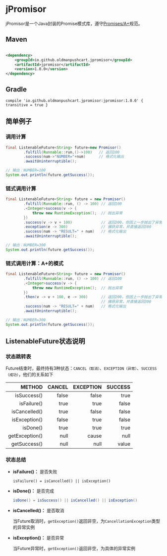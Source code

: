 # jPromisor

jPromisor是一个Java封装的Promise模式库，遵守[Promises/A+](https://github.com/promises-aplus/promises-spec)规范。

## Maven

```xml

<dependency>
    <groupId>io.github.oldmanpushcart.jpromisor</groupId>
    <artifactId>jpromisor</artifactId>
    <version>1.0.0</version>
</dependency>
```

## Gradle

```
compile 'io.github.oldmanpushcart.jpromisor:jpromisor:1.0.0' { transitive = true }
```

## 简单例子

### 调用计算

```java
final ListenableFuture<String> future=new Promisor()
        .fulfill(Runnable::run,()->100)   // 返回100
        .success(num->"NUMBER="+num)      // 格式化输出
        .awaitUninterruptible();

// 输出：NUMBER=100
System.out.println(future.getSuccess());
```

### 链式调用计算

```java
final ListenableFuture<String> future = new Promisor()
        .fulfill(Runnable::run, () -> 100) // 返回100
        .<Integer>success(v -> {
            throw new RuntimeException();  // 抛出异常
        })
        .success(v -> v + 100)             // 返回200，但因上一步抛出了异常，所以不会走到
        .exception(e -> 300)               // 捕获异常，并直接返回300
        .success(num -> "RESULT=" + num)   // 格式化输出
        .awaitUninterruptible();

// 输出：NUMBER=300
System.out.println(future.getSuccess());
```

### 链式调用计算：A+的模式

```java
final ListenableFuture<String> future = new Promisor()
        .fulfill(Runnable::run, () -> 100) // 返回100
        .<Integer>success(v -> {
            throw new RuntimeException();  // 抛出异常
        })
        .then(v -> v + 100, e -> 300)      // 返回200，但因上一步抛出了异常，所以不会走到
                                           // 捕获异常，并直接返回300
        .success(num -> "RESULT=" + num)   // 格式化输出
        .awaitUninterruptible();

// 输出：NUMBER=300
System.out.println(future.getSuccess());
```

## ListenableFuture状态说明

### 状态跳转表

Future结束时，最终持有3种状态：`CANCEL（取消）`、`EXCEPTION（异常）`、`SUCCESS（成功）`，他们的关系如下

|        METHOD|CANCEL|EXCEPTION|SUCCESS|
|-------------:|-----:|--------:|------:|
|   isSuccess()| false|    false|   true|
|   isFailure()|  true|     true|  false|
| isCancelled()|  true|    false|  false|
| isException()| false|     true|  false|
|      isDone()|  true|     true|   true|
|getException()|  null|    cause|   null|
|  getSuccess()|  null|     null|  value|

### 状态总结

- **isFailure()：** 是否失败

  ```
  isFailure() = isCancelled() || isException()
  ```

- **isDone()：** 是否完成

  ```java
  isDone() = isSuccess() || isCancelled() || isException()
  ```
  
- **isCancelled()：** 是否取消
  
  当Future取消时，`getException()`返回非空，为`CancellationException`类型的异常实例

- **isException()：** 是否异常

  当Future异常时，`getException()`返回非空，为具体的异常实例